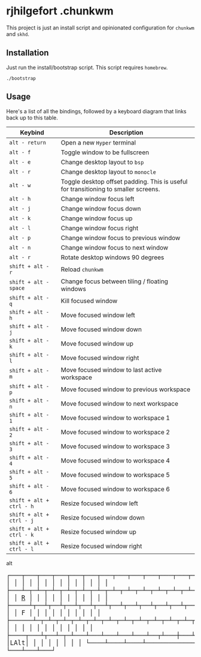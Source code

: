 # rjhilgefort .chunkwm 

This project is just an install script and opinionated configuration for `chunkwm` and `skhd`.


## Installation

Just run the install/bootstrap script. This script requires `homebrew`.

```shell
./bootstrap
```

## Usage

Here's a list of all the bindings, followed by a keyboard diagram that links back up to this table.

| Keybind | Description |
| --- | --- |
| `alt - return` | Open a new `Hyper` terminal |
| `alt - f` | Toggle window to be fullscreen |
| `alt - e` | Change desktop layout to `bsp` |
| `alt - r` | Change desktop layout to `monocle` |
| `alt - w` | Toggle desktop offset padding. This is useful for transitioning to smaller screens. |
| `alt - h` | Change window focus left |
| `alt - j` | Change window focus down |
| `alt - k` | Change window focus up |
| `alt - l` | Change window focus right |
| `alt - p` | Change window focus to previous window |
| `alt - n` | Change window focus to next window |
| `alt - r` | Rotate desktop windows 90 degrees |
| <a id="reload" />`shift + alt - r` | Reload `chunkwm` |
| `shift + alt - space` | Change focus between tiling / floating windows |
| `shift + alt - q` | Kill focused window |
| `shift + alt - h` | Move focused window left |
| `shift + alt - j` | Move focused window down |
| `shift + alt - k` | Move focused window up |
| `shift + alt - l` | Move focused window right |
| `shift + alt - m` | Move focused window to last active workspace |
| `shift + alt - p` | Move focused window to previous workspace |
| `shift + alt - n` | Move focused window to next workspace |
| `shift + alt - 1` | Move focused window to workspace 1 |
| `shift + alt - 2` | Move focused window to workspace 2 |
| `shift + alt - 3` | Move focused window to workspace 3 |
| `shift + alt - 4` | Move focused window to workspace 4 |
| `shift + alt - 5` | Move focused window to workspace 5 |
| `shift + alt - 6` | Move focused window to workspace 6 |
| `shift + alt + ctrl - h` | Resize focused window left |
| `shift + alt + ctrl - j` | Resize focused window down |
| `shift + alt + ctrl - k` | Resize focused window up |
| `shift + alt + ctrl - l` | Resize focused window right |


alt
 
<big><pre>
┌───┬───┬───┬───┬───┬───┬───┬───┬───┬───┬───┬───┬───┬───┬───┬───┐
│   │   │   │   │   │   │   │   │   │   │   │   │   │   │   │   │
├───┴─┬─┴─┬─┴─┬─┴─┬─┴─┬─┴─┬─┴─┬─┴─┬─┴─┬─┴─┬─┴─┬─┴─┬─┴─┬─┴───┼───┤
│     │   │   │   │ [R](#reload) │   │   │   │   │   │   │   │   │     │   │
├─────┴┬──┴┬──┴┬──┴┬──┴┬──┴┬──┴┬──┴┬──┴┬──┴┬──┴┬──┴┬──┴─────┼───┤
│      │   │   │   │ F │   │   │   │   │   │   │   │        │   │
├──────┴─┬─┴─┬─┴─┬─┴─┬─┴─┬─┴─┬─┴─┬─┴─┬─┴─┬─┴─┬─┴─┬─┴────┬───┼───┤
│        │   │   │   │   │   │   │   │   │   │   │      │   │   │
├────┬───┴┬──┴─┬─┴───┴───┴───┴───┴───┴──┬┴───┼───┴┬─┬───┼───┼───┤
│    │    │LAlt│                        │    │    │ │   │   │   │
└────┴────┴────┴────────────────────────┴────┴────┘ └───┴───┴───┘
</big></pre>


<!---
```

 
 ┌───┬───┬───┬───┬───┬───┬───┬───┬───┬───┬───┬───┬───┬───┬───┬───┐
 │Esc│ 1 │ 2 │ 3 │ 4 │ 5 │ 6 │ 7 │ 8 │ 9 │ 0 │ - │ = │ \ │ ` │PSc│
 ├───┴─┬─┴─┬─┴─┬─┴─┬─┴─┬─┴─┬─┴─┬─┴─┬─┴─┬─┴─┬─┴─┬─┴─┬─┴─┬─┴───┼───┤
 │ Tab │ Q │ W │ E │ R │ T │ Y │ U │ I │ O │ P │ [ │ ] │Bspc │Del│
 ├─────┴┬──┴┬──┴┬──┴┬──┴┬──┴┬──┴┬──┴┬──┴┬──┴┬──┴┬──┴┬──┴─────┼───┤
 │FnCaps│ A │ S │ D │ F │ G │ H │ J │ K │ L │ ; │ ' │ Enter  │PgU│
 ├──────┴─┬─┴─┬─┴─┬─┴─┬─┴─┬─┴─┬─┴─┬─┴─┬─┴─┬─┴─┬─┴─┬─┴────┬───┼───┤
 │ LShift │ Z │ X │ C │ V │ B │ N │ M │ , │ . │ / │SftCtl│ ↑ │PgD│
 ├────┬───┴┬──┴─┬─┴───┴───┴───┴───┴───┴──┬┴───┼───┴┬─┬───┼───┼───┤
 │LCtl│LGui│LAlt│         Space          │RAlt│FnLk│ │ ← │ ↓ │ → │
 └────┴────┴────┴────────────────────────┴────┴────┘ └───┴───┴───┘
 
```
```
alt
 
 ┌───┬───┬───┬───┬───┬───┬───┬───┬───┬───┬───┬───┬───┬───┬───┬───┐
 │   │   │   │   │   │   │   │   │   │   │   │   │   │   │   │   │
 ├───┴─┬─┴─┬─┴─┬─┴─┬─┴─┬─┴─┬─┴─┬─┴─┬─┴─┬─┴─┬─┴─┬─┴─┬─┴─┬─┴───┼───┤
 │     │   │   │   │   │   │   │   │   │   │   │   │   │     │   │
 ├─────┴┬──┴┬──┴┬──┴┬──┴┬──┴┬──┴┬──┴┬──┴┬──┴┬──┴┬──┴┬──┴─────┼───┤
 │      │   │   │   │ F │   │   │   │   │   │   │   │        │   │
 ├──────┴─┬─┴─┬─┴─┬─┴─┬─┴─┬─┴─┬─┴─┬─┴─┬─┴─┬─┴─┬─┴─┬─┴────┬───┼───┤
 │        │   │   │   │   │   │   │   │   │   │   │      │   │   │
 ├────┬───┴┬──┴─┬─┴───┴───┴───┴───┴───┴──┬┴───┼───┴┬─┬───┼───┼───┤
 │    │    │LAlt│                        │    │    │ │   │   │   │
 └────┴────┴────┴────────────────────────┴────┴────┘ └───┴───┴───┘
 
```
--->